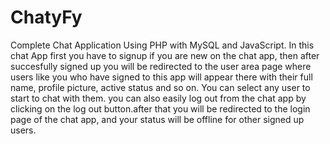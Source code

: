 # ChatyFy
Complete Chat Application Using PHP with MySQL and JavaScript. In this chat App first you have to signup
if you are new on the chat app, then after succesfully signed up you will be redirected to the user area
page where users like you who have signed to this app will appear there with their full name, profile picture,
active status and so on. You can select any user to start to chat with them. you can also easily log out from
the chat app by clicking on the log out button.after that you will be redirected to the login page of the
chat app, and your status will be offline for other signed up users.
